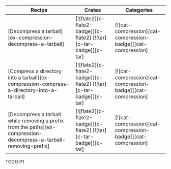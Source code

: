 | Recipe | Crates | Categories |
|--------|--------|------------|
| [Decompress a tarball][ex-compression-decompress-a-tarball] | [![flate2][c-flate2-badge]][c-flate2]  [![tar][c-tar-badge]][c-tar] | [![cat-compression][cat-compression-badge]][cat-compression] |
| [Compress a directory into a tarball][ex-compression-compress-a-directory-into-a-tarball] | [![flate2][c-flate2-badge]][c-flate2]  [![tar][c-tar-badge]][c-tar] | [![cat-compression][cat-compression-badge]][cat-compression] |
| [Decompress a tarball while removing a prefix from the paths][ex-compression-decompress-a-tarball-removing-prefix] | [![flate2][c-flate2-badge]][c-flate2]  [![tar][c-tar-badge]][c-tar] | [![cat-compression][cat-compression-badge]][cat-compression] |

<div class="hidden">
TODO P1
</div>
